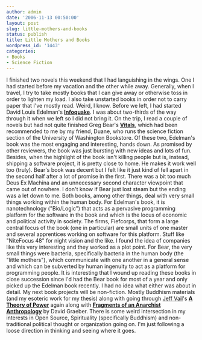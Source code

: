 ```yaml
---
author: admin
date: '2006-11-13 00:50:00'
layout: post
slug: little-mothers-and-books
status: publish
title: Little Mothers and Books
wordpress_id: '1443'
categories:
- Books
- Science Fiction
---
```


I finished two novels this weekend that I had languishing in the wings.
One I had started before my vacation and the other while away.
Generally, when I travel, I try to take mostly books that I can give
away or otherwise toss in order to lighten my load. I also take
unstarted books in order not to carry paper that I've mostly read.
Weird, I know. Before we left, I had started David Louis Edelman's
[**Infoquake**](http://www.amazon.com/Infoquake-Trilogy-David-Louis-Edelman/dp/1591024420/).
I was about two-thirds of the way through it when we left so I did not
bring it. On the trip, I read a couple of novels but had not quite
finished Greg Bear's
[**Vitals**](http://www.amazon.com/Vitals-Greg-Bear/dp/0345423348/),
which had been recommended to me by my friend, Duane, who runs the
science fiction section of the University of Washington Bookstore. Of
these two, Edelman's book was the most engaging and interesting, hands
down. As promised by other reviewers, the book was just bursting with
new ideas and lots of fun. Besides, when the highlight of the book isn't
killing people but is, instead, shipping a software project, it is
pretty close to home. He makes it work well too (truly). Bear's book was
decent but I felt like it just kind of fell apart in the second half
after a lot of promise in the first. There was a bit too much Deus Ex
Machina and an unnecessary second character viewpoint that came out of
nowhere. I don't know if Bear just lost steam but the ending was a let
down to me. Both books, among other things, deal with very small things
working within the human body. For Edelman's book, it is nanotechnology
("Bio/Logic") that acts as a pervasive programming platform for the
software in the book and which is the locus of economic and political
activity in society. The firms, Fiefcorps, that form a large central
focus of the book (one in particular) are small units of one master and
several apprentices working on software for this platform. Stuff like
"NiteFocus 48" for night vision and the like. I found the idea of
companies like this very interesting and they worked as a plot point.
For Bear, the very small things were bacteria, specifically bacteria in
the human body (the "little mothers"), which communicate with one
another in a general sense and which can be subverted by human ingenuity
to act as a platform for programming people. It is interesting that I
wound up reading these books in close succession since I'd had the Bear
book for most of a year and only picked up the Edelman book recently. I
had no idea what either was about in detail. My next book projects will
be non-fiction. Mostly Buddhism materials (and my esoteric work for my
thesis) along with going through [Jeff Vail](http://www.jeffvail.net/)'s
[**A Theory of Power**](http://www.jeffvail.net/atheoryofpower.pdf)
again along with [**Fragments of an Anarchist
Anthropology**](http://www.amazon.com/gp/product/0972819649/) by David
Graeber. There is some weird intersection in my interests in Open
Source, Spirituality (specifically Buddhism) and non-traditional
political thought or organization going on. I'm just following a loose
direction in thinking and seeing where it goes.
